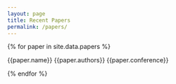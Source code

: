 ```yaml
---
layout: page
title: Recent Papers
permalink: /papers/
---
```



{% for paper in site.data.papers %}

{{paper.name}}
{{paper.authors}}
{{paper.conference}}

{% endfor %}
